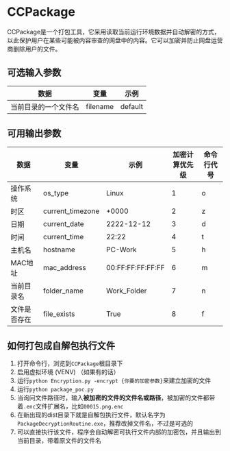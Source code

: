 # CCPackage

CCPackage是一个打包工具，它采用读取当前运行环境数据并自动解密的方式，以此保护用户在某些可能被内容审查的网盘中的内容。它可以加密并防止网盘运营商删除用户的文件。

## 可选输入参数
|数据|变量|示例|
|----|----|----|
|当前目录的一个文件名|filename|default|
## 可用输出参数
|数据|变量|示例|加密计算优先级|命令行代号|
|----|----|----|----|----|
|操作系统|os_type|Linux|1|o|
|时区|current_timezone|+0000|2|z|
|日期|current_date|2222-12-12|3|d|
|时间|current_time|22:22|4|t|
|主机名|hostname|PC-Work|5|h|
|MAC地址|mac_address|00:FF:FF:FF:FF:FF|6|m|
|当前目录名|folder_name|Work_Folder|7|n|
|文件是否存在|file_exists|True|8|f|

## 如何打包成自解包执行文件
1. 打开命令行，浏览到`CCPackage`根目录下
2. 启用虚拟环境 (VENV) （如果有的话）
3. 运行`python Encryption.py -encrypt {你要的加密参数}`来建立加密的文件
4. 运行`python package_poc.py`
5. 当询问文件路径时，输入**被加密的文件的文件名或路径**，被加密的文件都带着`.enc`文件扩展名，比如`00015.png.enc`
6. 在新出现的dist目录下就是自解包执行文件，默认名字为`PackageDecryptionRoutine.exe`，推荐改掉文件名，不过是可选的
7. 可以直接执行该文件，程序会自动解密可执行文件内部的加密包，并且输出到当前目录，带着原文件的文件名